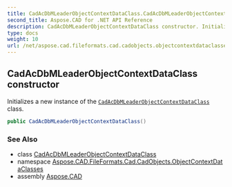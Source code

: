 ```yaml
---
title: CadAcDbMLeaderObjectContextDataClass.CadAcDbMLeaderObjectContextDataClass
second_title: Aspose.CAD for .NET API Reference
description: CadAcDbMLeaderObjectContextDataClass constructor. Initializes a new instance of the CadAcDbMLeaderObjectContextDataClass class
type: docs
weight: 10
url: /net/aspose.cad.fileformats.cad.cadobjects.objectcontextdataclasses/cadacdbmleaderobjectcontextdataclass/cadacdbmleaderobjectcontextdataclass/
---
```

## CadAcDbMLeaderObjectContextDataClass constructor

Initializes a new instance of the [`CadAcDbMLeaderObjectContextDataClass`](../) class.

```csharp
public CadAcDbMLeaderObjectContextDataClass()
```

### See Also

* class [CadAcDbMLeaderObjectContextDataClass](../)
* namespace [Aspose.CAD.FileFormats.Cad.CadObjects.ObjectContextDataClasses](../../cadacdbmleaderobjectcontextdataclass/)
* assembly [Aspose.CAD](../../../)


